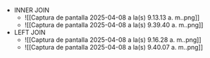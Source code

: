 - INNER JOIN
	- ![[Captura de pantalla 2025-04-08 a la(s) 9.13.13 a. m..png]]
	- ![[Captura de pantalla 2025-04-08 a la(s) 9.39.40 a. m..png]]
- LEFT JOIN
	- ![[Captura de pantalla 2025-04-08 a la(s) 9.16.28 a. m..png]]
	- ![[Captura de pantalla 2025-04-08 a la(s) 9.40.07 a. m..png]]